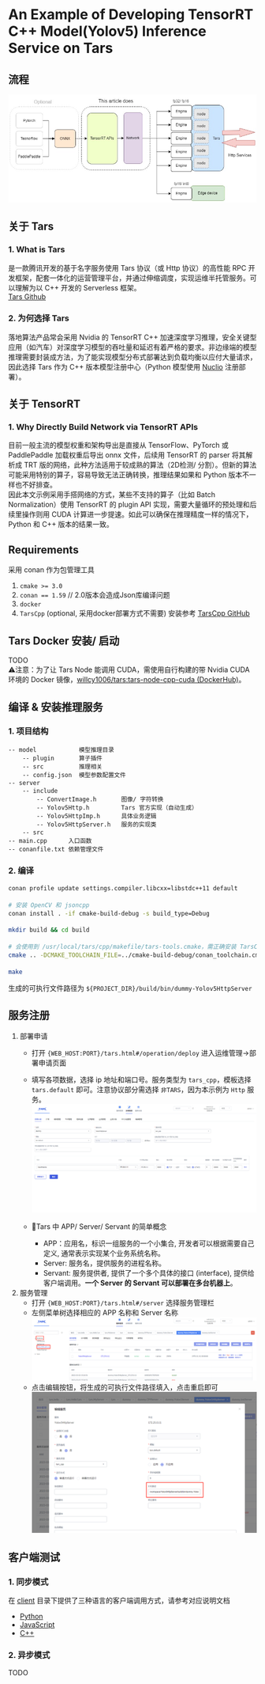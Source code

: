 # An Example of Developing TensorRT C++ Model(Yolov5) Inference Service on Tars
## 流程
![项目流程](assets/project-flow.jpg)
## 关于 Tars
### 1. What is Tars
是一款腾讯开发的基于名字服务使用 Tars 协议（或 Http 协议）的高性能 RPC 开发框架，配套一体化的运营管理平台，并通过伸缩调度，实现运维半托管服务。可以理解为以 C++ 开发的 Serverless 框架。  
[Tars Github](https://github.com/TarsCloud/Tars)

### 2. 为何选择 Tars
落地算法产品常会采用 Nvidia 的 TensorRT C++ 加速深度学习推理，安全关键型应用（如汽车）对深度学习模型的吞吐量和延迟有着严格的要求。非边缘端的模型推理需要封装成方法，为了能实现模型分布式部署达到负载均衡以应付大量请求，因此选择 Tars 作为 C++ 版本模型注册中心（Python 模型使用 [Nuclio](https://github.com/nuclio/nuclio) 注册部署）。

## 关于 TensorRT
### 1. Why Directly Build Network via TensorRT APIs
目前一般主流的模型权重和架构导出是直接从 TensorFlow、PyTorch 或 PaddlePaddle 加载权重后导出 onnx 文件，后续用 TensorRT 的 parser 将其解析成 TRT 版的网络，此种方法适用于较成熟的算法（2D检测/ 分割）。但新的算法可能采用特别的算子，容易导致无法正确转换，推理结果如果和 Python 版本不一样也不好排查。  
因此本文示例采用手搭网络的方式，某些不支持的算子（比如 Batch Normalization）使用 TensorRT 的 plugin API 实现，需要大量循环的预处理和后续里操作则用 CUDA 计算进一步提速。如此可以确保在推理精度一样的情况下，Python 和 C++ 版本的结果一致。

## Requirements
采用 conan 作为包管理工具
1. `cmake >= 3.0`
2. `conan == 1.59`  // 2.0版本会造成Json库编译问题
3. `docker`
4. `TarsCpp` (optional, 采用docker部署方式不需要) 安装参考 [TarsCpp GitHub](https://github.com/TarsCloud/TarsCpp)

## Tars Docker 安装/ 启动
TODO  
⚠️注意：为了让 Tars Node 能调用 CUDA，需使用自行构建的带 Nvidia CUDA 环境的 Docker 镜像，[willcy1006/tars:tars-node-cpp-cuda (DockerHub)](https://hub.docker.com/repository/docker/willcy1006/tars/general)。

## 编译 & 安装推理服务
### 1. 项目结构
```
-- model            模型推理目录
    -- plugin       算子插件
    -- src          推理相关
    -- config.json  模型参数配置文件
-- server
    -- include
        -- ConvertImage.h       图像/ 字符转换
        -- Yolov5Http.h         Tars 官方实现（自动生成）
        -- Yolov5HttpImp.h      具体业务逻辑
        -- Yolov5HttpServer.h   服务的实现类
    -- src
-- main.cpp      入口函数
-- conanfile.txt 依赖管理文件
```

### 2. 编译
```bash
conan profile update settings.compiler.libcxx=libstdc++11 default

# 安装 OpenCV 和 jsoncpp
conan install . -if cmake-build-debug -s build_type=Debug

mkdir build && cd build

# 会使用到 /usr/local/tars/cpp/makefile/tars-tools.cmake，需正确安装 TarsCpp
cmake .. -DCMAKE_TOOLCHAIN_FILE=../cmake-build-debug/conan_toolchain.cmake

make
```
生成的可执行文件路径为 `${PROJECT_DIR}/build/bin/dummy-Yolov5HttpServer`

## 服务注册
1. 部署申请
   - 打开 `{WEB_HOST:PORT}/tars.html#/operation/deploy` 进入运维管理->部署申请页面  
   - 填写各项数据，选择 ip 地址和端口号。服务类型为 `tars_cpp`，模板选择 `tars.default` 即可。注意协议部分需选择 `非TARS`，因为本示例为 `Http` 服务。
![部署申请](assets/deploy_service.png)

   - 📌Tars 中 APP/ Server/ Servant 的简单概念
      - APP：应用名，标识一组服务的一个小集合, 开发者可以根据需要自己定义, 通常表示实现某个业务系统名称。
      - Server: 服务名，提供服务的进程名称。
      - Servant: 服务提供者, 提供了一个多个具体的接口 (interface), 提供给客户端调用。**一个 Server 的 Servant 可以部署在多台机器上**。
2. 服务管理
   - 打开 `{WEB_HOST:PORT}/tars.html#/server` 选择服务管理栏
   - 左侧菜单树选择相应的 APP 名称和 Server 名称
   ![服务管理](assets/server-manage.png)
   - 点击编辑按钮，将生成的可执行文件路径填入，点击重启即可
   ![填入EXE路径](assets/server-add-exe.png)

## 客户端测试
### 1. 同步模式
在 [client](client) 目录下提供了三种语言的客户端调用方式，请参考对应说明文档
- [Python](client/python/README.md)
- [JavaScript](client/javascript/README.md)
- [C++](client/cpp/README.md)

### 2. 异步模式
TODO